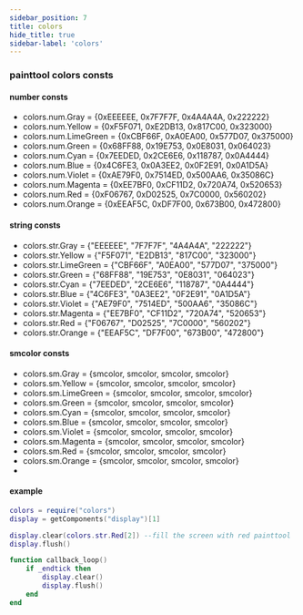 ```yaml
---
sidebar_position: 7
title: colors
hide_title: true
sidebar-label: 'colors'
---
```


### painttool colors consts
#### number consts
* colors.num.Gray	    = {0xEEEEEE, 0x7F7F7F, 0x4A4A4A, 0x222222}
* colors.num.Yellow     = {0xF5F071, 0xE2DB13, 0x817C00, 0x323000}
* colors.num.LimeGreen  = {0xCBF66F, 0xA0EA00, 0x577D07, 0x375000}
* colors.num.Green	    = {0x68FF88, 0x19E753, 0x0E8031, 0x064023}
* colors.num.Cyan       = {0x7EEDED, 0x2CE6E6, 0x118787, 0x0A4444}
* colors.num.Blue       = {0x4C6FE3, 0x0A3EE2, 0x0F2E91, 0x0A1D5A}
* colors.num.Violet     = {0xAE79F0, 0x7514ED, 0x500AA6, 0x35086C}
* colors.num.Magenta    = {0xEE7BF0, 0xCF11D2, 0x720A74, 0x520653}
* colors.num.Red        = {0xF06767, 0xD02525, 0x7C0000, 0x560202}
* colors.num.Orange     = {0xEEAF5C, 0xDF7F00, 0x673B00, 0x472800}

#### string consts
* colors.str.Gray	    = {"EEEEEE", "7F7F7F", "4A4A4A", "222222"}
* colors.str.Yellow     = {"F5F071", "E2DB13", "817C00", "323000"}
* colors.str.LimeGreen  = {"CBF66F", "A0EA00", "577D07", "375000"}
* colors.str.Green	    = {"68FF88", "19E753", "0E8031", "064023"}
* colors.str.Cyan       = {"7EEDED", "2CE6E6", "118787", "0A4444"}
* colors.str.Blue       = {"4C6FE3", "0A3EE2", "0F2E91", "0A1D5A"}
* colors.str.Violet     = {"AE79F0", "7514ED", "500AA6", "35086C"}
* colors.str.Magenta    = {"EE7BF0", "CF11D2", "720A74", "520653"}
* colors.str.Red        = {"F06767", "D02525", "7C0000", "560202"}
* colors.str.Orange     = {"EEAF5C", "DF7F00", "673B00", "472800"}

#### smcolor consts
* colors.sm.Gray	    = {smcolor, smcolor, smcolor, smcolor}
* colors.sm.Yellow      = {smcolor, smcolor, smcolor, smcolor}
* colors.sm.LimeGreen   = {smcolor, smcolor, smcolor, smcolor}
* colors.sm.Green	    = {smcolor, smcolor, smcolor, smcolor}
* colors.sm.Cyan        = {smcolor, smcolor, smcolor, smcolor}
* colors.sm.Blue        = {smcolor, smcolor, smcolor, smcolor}
* colors.sm.Violet      = {smcolor, smcolor, smcolor, smcolor}
* colors.sm.Magenta     = {smcolor, smcolor, smcolor, smcolor}
* colors.sm.Red         = {smcolor, smcolor, smcolor, smcolor}
* colors.sm.Orange      = {smcolor, smcolor, smcolor, smcolor}
* 

#### example
```lua
colors = require("colors")
display = getComponents("display")[1]

display.clear(colors.str.Red[2]) --fill the screen with red painttool
display.flush()

function callback_loop()
    if _endtick then
        display.clear()
        display.flush()
    end
end
```